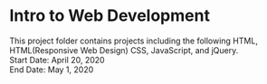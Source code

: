 # Intro to Web Development
This project folder contains projects including the following HTML, HTML(Responsive Web Design) CSS, JavaScript, and jQuery.\
Start Date: April 20, 2020\
End Date: May 1, 2020